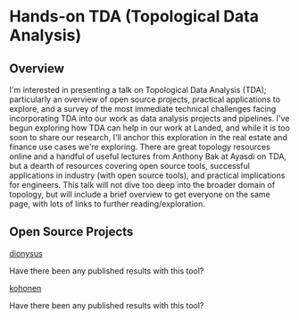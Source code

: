 # Hands-on TDA (Topological Data Analysis)

## Overview

I'm interested in presenting a talk on Topological Data Analysis (TDA); particularly an overview of open source projects,
practical applications to explore, and a survey of the most immediate technical challenges facing incorporating TDA into
our work as data analysis projects and pipelines.  I've begun exploring how TDA can help in our work at Landed, and while 
it is too soon to  share our research, I'll anchor this exploration in the real estate and finance use cases we're exploring.
There are great topology resources online and a handful of useful lectures from Anthony Bak at Ayasdi on TDA, but a dearth
of resources covering open source tools, successful applications in industry (with open source tools), and practical
implications for engineers.  This talk will not dive too deep into the broader domain of topology, but will include a 
brief overview to get everyone on the same page, with lots of links to further reading/exploration. 

## Open Source Projects

[dionysus](https://github.com/mrzv/dionysus)

Have there been any published results with this tool?

[kohonen](https://github.com/lmjohns3/kohonen)

Have there been any published results with this tool?
